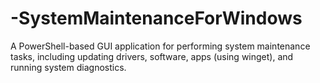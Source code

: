# -SystemMaintenanceForWindows
A PowerShell-based GUI application for performing system maintenance tasks, including updating drivers, software, apps (using winget), and running system diagnostics.
